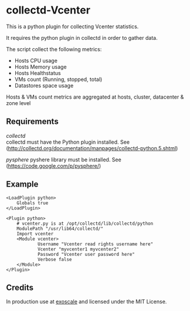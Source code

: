 collectd-Vcenter
================
This is a python plugin for collecting Vcenter statistics.

It requires the python plugin in collectd in order to gather data.

The script collect the following metrics:

- Hosts CPU usage
- Hosts Memory usage
- Hosts Healthstatus
- VMs count (Running, stopped, total)
- Datastores space usage

Hosts & VMs count metrics are aggregated at hosts, cluster, datacenter & zone level

Requirements
------------
*collectd*  
collectd must have the Python plugin installed. See (<http://collectd.org/documentation/manpages/collectd-python.5.shtml>)


*pysphere*
pyshere library must be installed. See (<https://code.google.com/p/pysphere/>)

Example
-------
    <LoadPlugin python>
        Globals true
    </LoadPlugin>

    <Plugin python>
        # vcenter.py is at /opt/collectd/lib/collectd/python
        ModulePath "/usr/lib64/collectd/"
        Import vcenter
        <Module vcenter>
                Username "Vcenter read rights username here"
                Vcenter "myvcenter1 myvcenter2"
                Password "Vcenter user password here"
                Verbose false
        </Module>
    </Plugin>


Credits
-------

In production use at [exoscale](https://www.exoscale.ch) and licensed under the MIT License.
